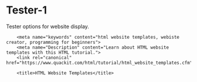 # Tester-1
Tester options for website display.

<html lang="en"><head>
		<meta charset="utf-8">
        <meta name="viewport" content="width=device-width, initial-scale=1">	

		
		<meta name="keywords" content="html website templates, webiste creator, programming for beginners">
		<meta name="Description" content="Learn about HTML website templates with this HTML tutorial.">
		<link rel="canonical" href="https://www.quackit.com/html/tutorial/html_website_templates.cfm">

		<title>HTML Website Templates</title>
    
    
	

<ins class="adsbygoogle adsbygoogle-noablate" data-adsbygoogle-status="done" style="display: none !important;"><ins id="aswift_4_expand" style="display:inline-table;border:none;height:0px;margin:0;padding:0;position:relative;visibility:visible;width:0px;background-color:transparent;"><ins id="aswift_4_anchor" style="display:block;border:none;height:0px;margin:0;padding:0;position:relative;visibility:visible;width:0px;background-color:transparent;"><iframe frameborder="0" marginwidth="0" marginheight="0" vspace="0" hspace="0" allowtransparency="true" scrolling="no" allowfullscreen="true" onload="var i=this.id,s=window.google_iframe_oncopy,H=s&amp;&amp;s.handlers,h=H&amp;&amp;H[i],w=this.contentWindow,d;try{d=w.document}catch(e){}if(h&amp;&amp;d&amp;&amp;(!d.body||!d.body.firstChild)){if(h.call){setTimeout(h,0)}else if(h.match){try{h=s.upd(h,i)}catch(e){}w.location.replace(h)}}" id="aswift_4" name="aswift_4" style="left:0;position:absolute;top:0;border:0px;width:0px;height:0px;"></iframe></ins></ins></ins><iframe id="google_osd_static_frame_8201679675464" name="google_osd_static_frame" style="display: none; width: 0px; height: 0px;"></iframe></body><iframe id="google_esf" name="google_esf" src="https://googleads.g.doubleclick.net/pagead/html/r20200203/r20190131/zrt_lookup.html#" data-ad-client="ca-pub-6331358926293806" style="display: none;"></iframe></html>
